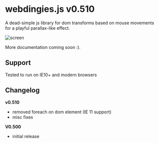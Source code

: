 # webdingies.js v0.510 

A dead-simple js library for dom transforms based on mouse movements for a playful parallax-like effect.

![screen](http://g.recordit.co/f6kD55dRX3.gif)


More documentation coming soon :).

## Support 

Tested to run on IE10+ and modern browsers

## Changelog

**v0.510**
  - removed foreach on dom element (IE 11 support)
  - misc fixes

**V0.500**
  - initial release

